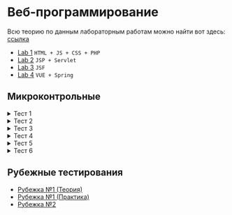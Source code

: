 # Веб-программирование
Всю теорию по данным лабораторным работам можно найти вот здесь: [ссылка](https://github.com/band-of-four/cheatsheets/tree/master/Internet-Applications-Development)

+ [Lab 1](./Lab_1) `HTML + JS + CSS + PHP`
+ [Lab 2](./Lab_2) `JSP + Servlet`
+ [Lab 3](./Lab_3) `JSF`
+ [Lab 4](./Lab_4) `VUE + Spring`

## Микроконтрольные
<details>
  <summary>Тест 1</summary>
  <img align="middle" alt="микрокр-1" src="./tests/img/test-1.jpg" /> 
</details>

<details>
  <summary>Тест 2</summary>
  <img align="middle" alt="микрокр-2" src="./tests/img/test-2.jpg" /> 
</details>

<details>
  <summary>Тест 3</summary>
  <img align="middle" alt="микрокр-3" src="./tests/img/test-3.jpg" /> 
</details>

<details>
  <summary>Тест 4</summary>
  <img align="middle" alt="микрокр-4" src="./tests/img/test-4.jpg" /> 
</details>

<details>
  <summary>Тест 5</summary>
  <img align="middle" alt="микрокр-5" src="./tests/img/test-5.jpg" /> 
</details>

<details>
  <summary>Тест 6</summary>
  <img align="middle" alt="микрокр-6" src="./tests/img/test-6.jpg" /> 
</details>

## Рубежные тестирования
+ [Рубежка №1 (Теория)](https://github.com/band-of-four/cheatsheets/blob/master/Internet-Applications-Development/ModuleTest1Questions.md)
+ [Рубежка №1 (Практика)](https://github.com/band-of-four/cheatsheets/blob/master/Internet-Applications-Development/ModuleTest1.md)
+ [Рубежка №2](./tests/Рубеж%202.pdf)
